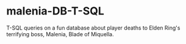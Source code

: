 # malenia-DB-T-SQL
T-SQL queries on a fun database about player deaths to Elden Ring's terrifying boss, Malenia, Blade of Miquella.
